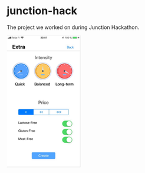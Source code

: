 # junction-hack

The project we worked on during Junction Hackathon.

<img src="./static/1.png" width="200"/>
